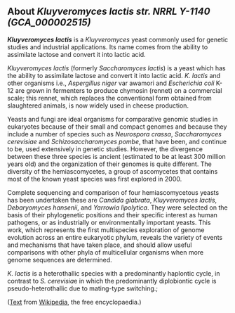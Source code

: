 About *Kluyveromyces lactis str. NRRL Y-1140 (GCA\_000002515)* 
--------------------------------------------------------------



***Kluyveromyces lactis*** is a *Kluyveromyces* yeast commonly used for
genetic studies and industrial applications. Its name comes from the
ability to assimilate lactose and convert it into lactic acid.

*Kluyveromyces lactis* (formerly *Saccharomyces lactis*) is a yeast
which has the ability to assimilate lactose and convert it into lactic
acid. *K. lactis* and other organisms i.e., *Aspergillus niger* var
awamori and *Escherichia coli* K-12 are grown in fermenters to produce
chymosin (rennet) on a commercial scale; this rennet, which replaces the
conventional form obtained from slaughtered animals, is now widely used
in cheese production.

Yeasts and fungi are ideal organisms for comparative genomic studies in
eukaryotes because of their small and compact genomes and because they
include a number of species such as *Neurospora crassa*, *Saccharomyces
cerevisiae* and *Schizosaccharomyces pombe*, that have been, and
continue to be, used extensively in genetic studies. However, the
divergence between these three species is ancient (estimated to be at
least 300 million years old) and the organization of their genomes is
quite different. The diversity of the hemiascomycetes, a group of
ascomycetes that contains most of the known yeast species was first
explored in 2000.

Complete sequencing and comparison of four hemiascomycetous yeasts has
been undertaken these are *Candida glabrata*, *Kluyveromyces lactis*,
*Debaryomyces hansenii*, and *Yarrowia lipolytica*. They were selected
on the basis of their phylogenetic positions and their specific interest
as human pathogens, or as industrially or environmentally important
yeasts. This work, which represents the first multispecies exploration
of genome evolution across an entire eukaryotic phylum, reveals the
variety of events and mechanisms that have taken place, and should allow
useful comparisons with other phyla of multicellular organisms when more
genome sequences are determined.

*K. lactis* is a heterothallic species with a predominantly haplontic
cycle, in contrast to *S. cerevisia*e in which the predominantly
diplobiontic cycle is pseudo-heterothallic due to mating-type
switching.;

([Text](http://en.wikipedia.org/wiki/Kluyveromyces_lactis) from
[Wikipedia](http://en.wikipedia.org/), the free encyclopaedia.)
